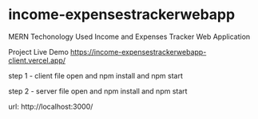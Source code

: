 # income-expensestrackerwebapp
MERN Techonology Used Income and Expenses Tracker Web Application  

Project Live Demo https://income-expensestrackerwebapp-client.vercel.app/


step 1 - client file open and npm install and npm start

step 2 - server file open and npm install and npm start

url: http://localhost:3000/
